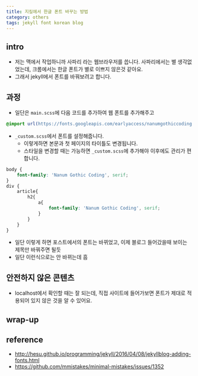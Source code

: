 ```yaml
---
title: 지킬에서 한글 폰트 바꾸는 방법
category: others
tags: jekyll font korean blog 
---
```


## intro

- 저는 맥에서 작업하니까 사파리 라는 웹브라우저를 씁니다. 사파리에서는 별 생각없었는데, 크롬에서는 한글 폰트가 별로 이쁘지 않은것 같아요. 
- 그래서 jekyll에서 폰트를 바꿔보려고 합니다. 

## 과정 

- 일단은 `main.scss`에 다음 코드를 추가하여 웹 폰트를 추가해주고 

```scss
@import url(https://fonts.googleapis.com/earlyaccess/nanumgothiccoding.css);//google web font added
```

- `_custom.scss`에서 폰트를 설정해줍니다. 
    - 이렇게하면 본문과 첫 페이지의 타이틀도 변경됩니다. 
    - 스타일을 변경할 때는 가능하면 `_custom.scss`에 추가해야 이후에도 관리가 편합니다. 

```scss
body {
    font-family: 'Nanum Gothic Coding', serif;
}
div {
    article{
        h2{
            a{
                font-family: 'Nanum Gothic Coding', serif;
            }
        }
    }
}
```

- 일단 이렇게 하면 포스트에서의 폰트는 바뀌었고, 이제 블로그 들어갔을때 보이는 제목만 바꿔주면 될듯
- 일단 이런식으로는 안 바뀌는데 흠

## 안전하지 않은 콘텐츠

- localhost에서 확인할 때는 잘 되는데, 직접 사이트에 들어가보면 폰트가 제대로 적용되어 있지 않은 것을 알 수 있어요. 


## wrap-up



## reference

- <http://hesu.github.io/programming/jekyll/2016/04/08/jekyllblog-adding-fonts.html>
- <https://github.com/mmistakes/minimal-mistakes/issues/1352>